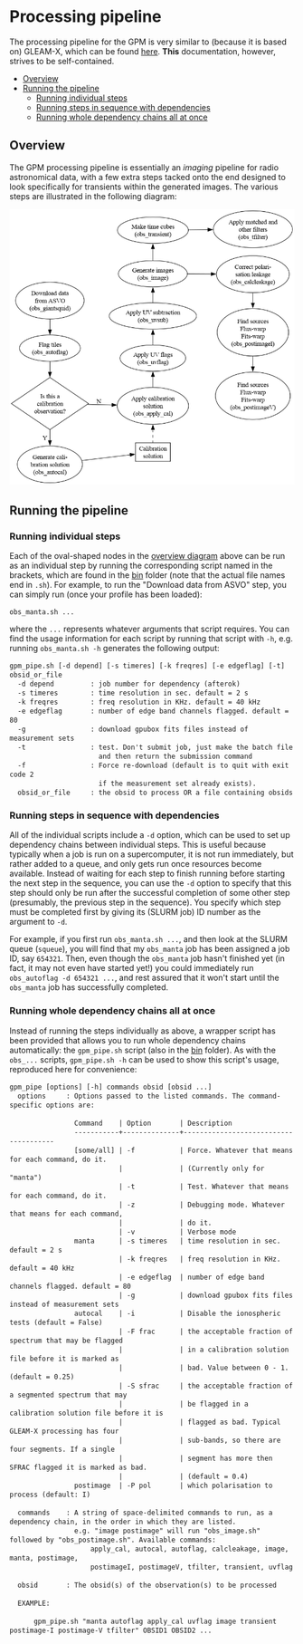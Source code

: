 # Processing pipeline

The processing pipeline for the GPM is very similar to (because it is based on) GLEAM-X, which can be found [here](https://github.com/GLEAM-X/GLEAM-X-pipeline).
**This** documentation, however, strives to be self-contained.

- [Overview](#overview)
- [Running the pipeline](#running-the-pipeline)
  - [Running individual steps](#running-individual-steps)
  - [Running steps in sequence with dependencies](#running-steps-in-sequence-with-dependencies)
  - [Running whole dependency chains all at once](#running-whole-dependency-chains-all-at-once)

## Overview

The GPM processing pipeline is essentially an *imaging* pipeline for radio astronomical data, with a few extra steps tacked onto the end designed to look specifically for transients within the generated images.
The various steps are illustrated in the following diagram:

![Overview of GPM processing pipeline](images/processing_pipeline_overview.png)

## Running the pipeline

### Running individual steps

Each of the oval-shaped nodes in the [overview diagram](#overview) above can be run as an individual step by running the corresponding script named in the brackets, which are found in the [bin](https://github.com/robotopia/MWA-Galactic-Plane-Monitoring/tree/main/bin) folder (note that the actual file names end in `.sh`).
For example, to run the "Download data from ASVO" step, you can simply run (once your profile has been loaded):
```
obs_manta.sh ...
```
where the `...` represents whatever arguments that script requires.
You can find the usage information for each script by running that script with `-h`, e.g. running `obs_manta.sh -h` generates the following output:
```
gpm_pipe.sh [-d depend] [-s timeres] [-k freqres] [-e edgeflag] [-t] obsid_or_file
  -d depend         : job number for dependency (afterok)
  -s timeres        : time resolution in sec. default = 2 s
  -k freqres        : freq resolution in KHz. default = 40 kHz
  -e edgeflag       : number of edge band channels flagged. default = 80
  -g                : download gpubox fits files instead of measurement sets
  -t                : test. Don't submit job, just make the batch file
                      and then return the submission command
  -f                : Force re-download (default is to quit with exit code 2
                      if the measurement set already exists).
  obsid_or_file     : the obsid to process OR a file containing obsids
```

### Running steps in sequence with dependencies

All of the individual scripts include a `-d` option, which can be used to set up dependency chains between individual steps.
This is useful because typically when a job is run on a supercomputer, it is not run immediately, but rather added to a queue, and only gets run once resources become available.
Instead of waiting for each step to finish running before starting the next step in the sequence, you can use the `-d` option to specify that this step should only be run after the successful completion of some other step (presumably, the previous step in the sequence).
You specify which step must be completed first by giving its (SLURM job) ID number as the argument to `-d`.

For example, if you first run `obs_manta.sh ...`, and then look at the SLURM queue (`squeue`), you will find that my `obs_manta` job has been assigned a job ID, say `654321`.
Then, even though the `obs_manta` job hasn't finished yet (in fact, it may not even have started yet!) you could immediately run `obs_autoflag -d 654321 ...`, and rest assured that it won't start until the `obs_manta` job has successfully completed.

### Running whole dependency chains all at once

Instead of running the steps individually as above, a wrapper script has been provided that allows you to run whole dependency chains automatically: the `gpm_pipe.sh` script (also in the [bin](https://github.com/robotopia/MWA-Galactic-Plane-Monitoring/tree/main/bin) folder).
As with the `obs_...` scripts, `gpm_pipe.sh -h` can be used to show this script's usage, reproduced here for convenience:
```
gpm_pipe [options] [-h] commands obsid [obsid ...]
  options     : Options passed to the listed commands. The command-specific options are:

                Command    | Option       | Description
                -----------+--------------+--------------------------------------
                [some/all] | -f           | Force. Whatever that means for each command, do it.
                           |              | (Currently only for "manta")
                           | -t           | Test. Whatever that means for each command, do it.
                           | -z           | Debugging mode. Whatever that means for each command,
                           |              | do it.
                           | -v           | Verbose mode
                manta      | -s timeres   | time resolution in sec. default = 2 s
                           | -k freqres   | freq resolution in KHz. default = 40 kHz
                           | -e edgeflag  | number of edge band channels flagged. default = 80
                           | -g           | download gpubox fits files instead of measurement sets
                autocal    | -i           | Disable the ionospheric tests (default = False)
                           | -F frac      | the acceptable fraction of spectrum that may be flagged
                           |              | in a calibration solution file before it is marked as
                           |              | bad. Value between 0 - 1. (default = 0.25)
                           | -S sfrac     | the acceptable fraction of a segmented spectrum that may
                           |              | be flagged in a calibration solution file before it is
                           |              | flagged as bad. Typical GLEAM-X processing has four
                           |              | sub-bands, so there are four segments. If a single
                           |              | segment has more then SFRAC flagged it is marked as bad.
                           |              | (default = 0.4)
                postimage  | -P pol       | which polarisation to process (default: I)

  commands    : A string of space-delimited commands to run, as a dependency chain, in the order in which they are listed.
                e.g. "image postimage" will run "obs_image.sh" followed by "obs_postimage.sh". Available commands:
                    apply_cal, autocal, autoflag, calcleakage, image, manta, postimage,
                    postimageI, postimageV, tfilter, transient, uvflag

  obsid       : The obsid(s) of the observation(s) to be processed

  EXAMPLE:

      gpm_pipe.sh "manta autoflag apply_cal uvflag image transient postimage-I postimage-V tfilter" OBSID1 OBSID2 ...
```
